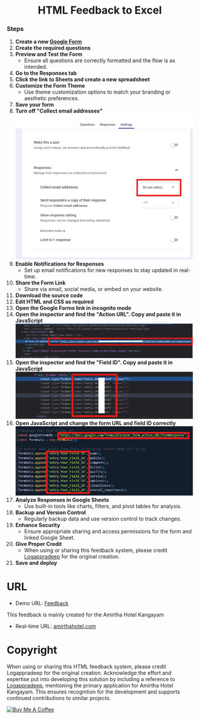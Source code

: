 <h1 style="text-align:center;"><b>HTML Feedback to Excel</b></h1>

### Steps

1. **Create a new [Google Form](https://docs.google.com/forms/)**
2. **Create the required questions**
3. **Preview and Test the Form**
   - Ensure all questions are correctly formatted and the flow is as intended.
4. **Go to the Responses tab**
5. **Click the link to Sheets and create a new spreadsheet**
6. **Customize the Form Theme**
   - Use theme customization options to match your branding or aesthetic preferences.
7. **Save your form**
8. **Turn off "Collect email addresses"**  
   ![Forms](https://raw.githubusercontent.com/logappradeep-m/HTML_Feedback/main/images/others/forms.png)
9. **Enable Notifications for Responses**
   - Set up email notifications for new responses to stay updated in real-time.
10. **Share the Form Link**
    - Share via email, social media, or embed on your website.
11. **Download the source code**
12. **Edit HTML and CSS as required**
13. **Open the Google Forms link in incognito mode**
14. **Open the inspector and find the "Action URL". Copy and paste it in JavaScript**  
    ![Action Image](https://raw.githubusercontent.com/logappradeep-m/HTML_Feedback/main/images/others/action.png)
15. **Open the inspector and find the "Field ID". Copy and paste it in JavaScript**  
    ![ID Image](https://raw.githubusercontent.com/logappradeep-m/HTML_Feedback/main/images/others/id.png)
16. **Open JavaScript and change the form URL and field ID correctly**  
    ![JS Image](https://raw.githubusercontent.com/logappradeep-m/HTML_Feedback/main/images/others/js.png)
17. **Analyze Responses in Google Sheets**
    - Use built-in tools like charts, filters, and pivot tables for analysis.
18. **Backup and Version Control**
    - Regularly backup data and use version control to track changes.
19. **Enhance Security**
    - Ensure appropriate sharing and access permissions for the form and linked Google Sheet.
20. **Give Proper Credit**
    - When using or sharing this feedback system, please credit [Logappradeep](https://logappradeep.me) for the original creation.
21. **Save and deploy**

# URL
- Demo URL: [Feedback](http://logappradeep-m.github.io/HTML_Feedback)

This feedback is mainly created for the Amirtha Hotel Kangayam
- Real-time URL: [amirthahotel.com](https://feedback.amirthahotel.com/)

# Copyright
When using or sharing this HTML feedback system, please credit Logappradeep for the original creation. Acknowledge the effort and expertise put into developing this solution by including a reference to [Logappradeep](https://logappradeep.me), mentioning the primary application for Amirtha Hotel Kangayam. This ensures recognition for the development and supports continued contributions to similar projects.

<a href="https://www.buymeacoffee.com/logappradep" target="_blank"><img src="https://cdn.buymeacoffee.com/buttons/v2/default-yellow.png" alt="Buy Me A Coffee" style="height: 60px !important;width: 217px !important;" ></a>

